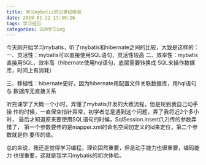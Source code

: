 ```yaml
---
title: 学习mybatis的记录初体验
date: 2019-01-22 17:39:26
tags: 学习经历
categories: SSM学习ing
---
```

今天刚开始学习mybatis，听了mybatis和hibernate之间的比较，大致是这样的：
一、灵活性：mybatis可以直接使用SQL语句，灵活性较高
二、效率性：mybatis直接用SQL，效率高（hibernate使用hql语句，底层需要转换成
SQL来操作数据库，时间上有消耗）

<!--more-->

三、移植性：hibernate更好，因为hibernate用配置文件关联数据库，用hql语句与
数据库无直接关系

听完课学了大概一个小时，弄懂了mybatis开发的大致流程，但是轮到我自己动手操
作的时候，一直保空指针异常，初学者总是遇到这个问题，弄了我将近2个多小时，
最后才知道原来要使用SQL语句的时候，SqlSession.insert(1,2)传的参数弄错了，
第一个参数要传的是mapper.xml的命名空间加定义的id来定位，第二个参数就是你
要传的值。

总的来说，我还是觉得学习编程，理论固然重要，但是动手能力也很重要，编码能力
也很重要，这就是我学习mybatis的初次体验。